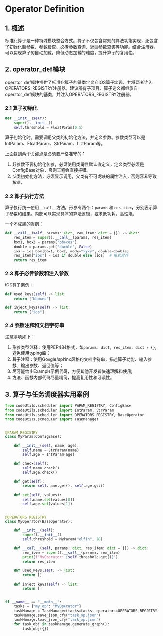 # Operator Definition

## 1. 概述

标准化算子是一种特殊模块整合方式。算子不仅包含常规的算法功能实现，还包含了初始化超参数、参数检查、必传参数查询、返回参数查询等功能。结合注册器，可以实现算子的自动加载，降低动态加载的难度，提升算子的复用性。

## 2. operator_def模块

operator_def模块提供了标准化算子的基类定义和IOS算子实现，并将两者注入OPERATORS_REGISTRY注册器。建议所有子项目、算子定义都继承自operator_def模块的基类，并注入OPERATORS_REGISTRY注册器。

### 2.1 算子初始化

```python
def __init__(self):
    super().__init__()
    self.threshold = FloatParam(0.5)
```

算子初始化时，需要调用父类的初始化方法，并定义参数。参数类型可以是IntParam、FloatParam、StrParam、ListParam等。

上面提到两个关键点是必须要严格准守的：
1. 超参数不要初始化传参，必须使用类属性默认值定义，定义类型必须是ConfigBase对象，否则工程会直接报错。
2. 父类初始化方法，必须显示调用，父类有不可或缺的属性注入，否则容易导致报错。

### 2.2 算子执行方法

算子执行统一使用`__call__`方法，形参有两个：`params` 和 `res_item`，分别表示算子参数和结果。内部可以实现具体的算法逻辑，要求低功耗，高性能。

一个不成熟的案例：

```python
def __call__(self, params: dict, res_item: dict = {}) -> dict:
    res_item = super().__call__(params, res_item)
    box1, box2 = params["bboxes"]
    double = params.get("double", False)
    ios = ios_box(box1, box2, mode="xyxy", double=double)
    res_item["ios"] = ios if double else [ios]  # 格式对齐
    return res_item
```

### 2.3 算子必传参数和注入参数

IOS算子案例：

```python
def used_keys(self) -> list:
    return ["bboxes"]

def inject_keys(self) -> list:
    return ["ios"]
```

### 2.4 参数注释和文档字符串

注意事项如下：
1. 形参类型注释：使用PEP484格式，如`params: dict`，`res_item: dict = {}`, 避免使用typing库；
2. 算子注释：使用Google/sphinx风格的文档字符串，描述算子功能、输入参数、输出参数、返回值等；
3. 尽可能给出Example示例代码，方便其他开发者快速理解和使用;
4. 方法、函数内部代码尽量精简，提高复用性和可读性。

## 3. 算子与任务调度器实用案例

```python
from codeUtils.scheduler import PARAM_REGISTRY, ConfigBase
from codeUtils.scheduler import IntParam, StrParam
from codeUtils.scheduler import OPERATORS_REGISTRY, BaseOperator
from codeUtils.scheduler import TaskManager


@PARAM_REGISTRY
class MyParam(ConfigBase):

    def __init__(self, name, age):
        self.name = StrParam(name)
        self.age = IntParam(age)

    def check(self):
        self.name.check()
        self.age.check()
    
    def get(self):
        return self.name.get(), self.age.get()
    
    def set(self, values):
        self.name.set(values[0])
        self.age.set(values[1])


@OPERATORS_REGISTRY
class MyOperator(BaseOperator):

    def __init__(self):
        super().__init__()
        self.threshold = MyParam("elfin", 18)

    def __call__(self, params: dict, res_item: dict = {}) -> dict:
        res_item = super().__call__(params, res_item)
        print(f"MyOperator: {self.threshold.get()}")
        return res_item
    
    def used_keys(self) -> list:
        return []
    
    def inject_keys(self) -> list:
        return []


if __name__ == "__main__":
    tasks = {"my_op": "MyOperator"}
    taskManage = TaskManager(tasks=tasks, operators=OPERATORS_REGISTRY)
    taskManage.save_json_cfg("task_op.json")
    taskManage.load_json_cfg("task_op.json")
    for task_obj in taskManage.generate_graph():
        task_obj({})
```
